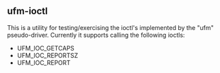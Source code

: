 ufm-ioctl
----------
This is a utility for testing/exercising the ioctl's implemented by the "ufm" pseudo-driver.
Currently it supports calling the following ioctls:
- UFM_IOC_GETCAPS
- UFM_IOC_REPORTSZ
- UFM_IOC_REPORT



